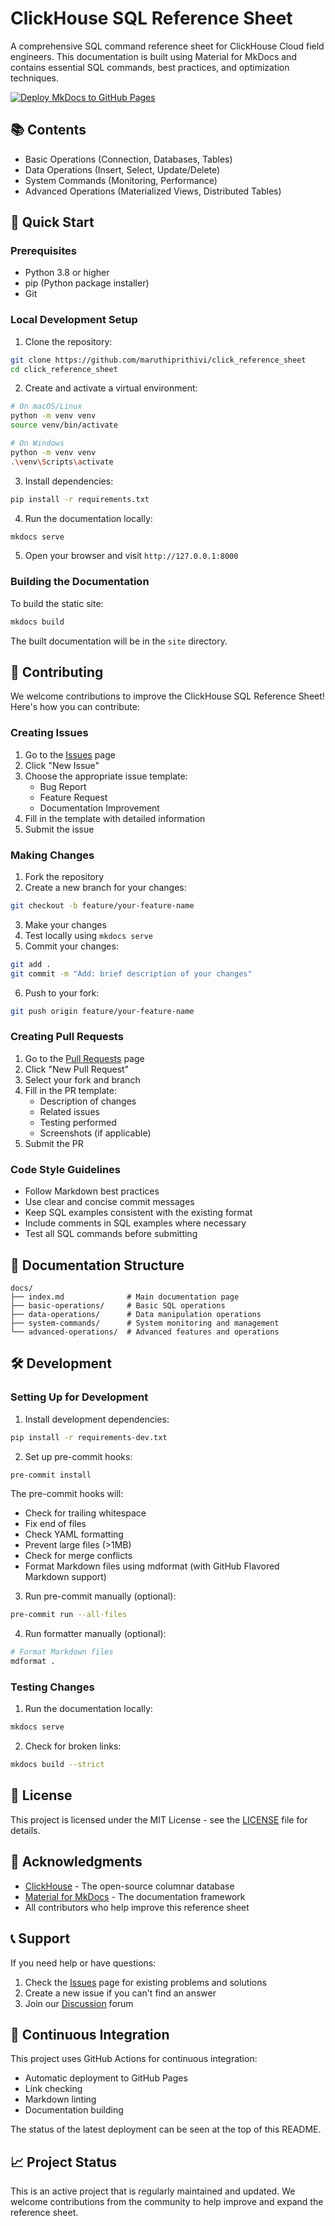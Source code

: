 # ClickHouse SQL Reference Sheet

A comprehensive SQL command reference sheet for ClickHouse Cloud field engineers. This documentation is built using
Material for MkDocs and contains essential SQL commands, best practices, and optimization techniques.

[![Deploy MkDocs to GitHub Pages](https://github.com/your-username/click_reference_sheet/actions/workflows/deploy.yml/badge.svg)](https://github.com/your-username/click_reference_sheet/actions/workflows/deploy.yml)

## 📚 Contents

- Basic Operations (Connection, Databases, Tables)
- Data Operations (Insert, Select, Update/Delete)
- System Commands (Monitoring, Performance)
- Advanced Operations (Materialized Views, Distributed Tables)

## 🚀 Quick Start

### Prerequisites

- Python 3.8 or higher
- pip (Python package installer)
- Git

### Local Development Setup

1. Clone the repository:

```bash
git clone https://github.com/maruthiprithivi/click_reference_sheet
cd click_reference_sheet
```

2. Create and activate a virtual environment:

```bash
# On macOS/Linux
python -m venv venv
source venv/bin/activate

# On Windows
python -m venv venv
.\venv\Scripts\activate
```

3. Install dependencies:

```bash
pip install -r requirements.txt
```

4. Run the documentation locally:

```bash
mkdocs serve
```

5. Open your browser and visit `http://127.0.0.1:8000`

### Building the Documentation

To build the static site:

```bash
mkdocs build
```

The built documentation will be in the `site` directory.

## 🤝 Contributing

We welcome contributions to improve the ClickHouse SQL Reference Sheet! Here's how you can contribute:

### Creating Issues

1. Go to the [Issues](https://github.com/maruthiprithivi/click_reference_sheet/issues) page
2. Click "New Issue"
3. Choose the appropriate issue template:
   - Bug Report
   - Feature Request
   - Documentation Improvement
4. Fill in the template with detailed information
5. Submit the issue

### Making Changes

1. Fork the repository
2. Create a new branch for your changes:

```bash
git checkout -b feature/your-feature-name
```

3. Make your changes
4. Test locally using `mkdocs serve`
5. Commit your changes:

```bash
git add .
git commit -m "Add: brief description of your changes"
```

6. Push to your fork:

```bash
git push origin feature/your-feature-name
```

### Creating Pull Requests

1. Go to the [Pull Requests](https://github.com/maruthiprithivi/click_reference_sheet/pulls) page
2. Click "New Pull Request"
3. Select your fork and branch
4. Fill in the PR template:
   - Description of changes
   - Related issues
   - Testing performed
   - Screenshots (if applicable)
5. Submit the PR

### Code Style Guidelines

- Follow Markdown best practices
- Use clear and concise commit messages
- Keep SQL examples consistent with the existing format
- Include comments in SQL examples where necessary
- Test all SQL commands before submitting

## 📝 Documentation Structure

```
docs/
├── index.md              # Main documentation page
├── basic-operations/     # Basic SQL operations
├── data-operations/      # Data manipulation operations
├── system-commands/      # System monitoring and management
└── advanced-operations/  # Advanced features and operations
```

## 🛠 Development

### Setting Up for Development

1. Install development dependencies:

```bash
pip install -r requirements-dev.txt
```

2. Set up pre-commit hooks:

```bash
pre-commit install
```

The pre-commit hooks will:

- Check for trailing whitespace
- Fix end of files
- Check YAML formatting
- Prevent large files (>1MB)
- Check for merge conflicts
- Format Markdown files using mdformat (with GitHub Flavored Markdown support)

3. Run pre-commit manually (optional):

```bash
pre-commit run --all-files
```

4. Run formatter manually (optional):

```bash
# Format Markdown files
mdformat .
```

### Testing Changes

1. Run the documentation locally:

```bash
mkdocs serve
```

2. Check for broken links:

```bash
mkdocs build --strict
```

## 📄 License

This project is licensed under the MIT License - see the [LICENSE](LICENSE) file for details.

## 🙏 Acknowledgments

- [ClickHouse](https://clickhouse.com/) - The open-source columnar database
- [Material for MkDocs](https://squidfunk.github.io/mkdocs-material/) - The documentation framework
- All contributors who help improve this reference sheet

## 📞 Support

If you need help or have questions:

1. Check the [Issues](https://github.com/maruthiprithivi/click_reference_sheet/issues) page for existing problems and
   solutions
2. Create a new issue if you can't find an answer
3. Join our [Discussion](https://github.com/maruthiprithivi/click_reference_sheet/discussions) forum

## 🔄 Continuous Integration

This project uses GitHub Actions for continuous integration:

- Automatic deployment to GitHub Pages
- Link checking
- Markdown linting
- Documentation building

The status of the latest deployment can be seen at the top of this README.

## 📈 Project Status

This is an active project that is regularly maintained and updated. We welcome contributions from the community to help
improve and expand the reference sheet.

